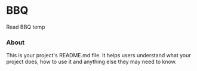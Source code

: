 BBQ
===

Read BBQ temp

### About

This is your project's README.md file. It helps users understand what your
project does, how to use it and anything else they may need to know.
